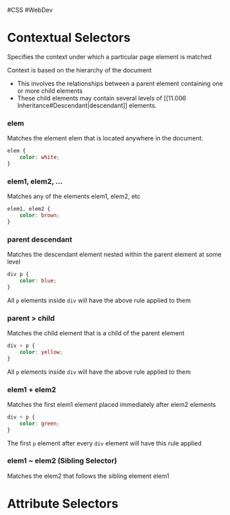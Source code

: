 #CSS #WebDev 

# Contextual Selectors
Specifies the context under which a particular page element is matched

Context is based on the hierarchy of the document
- This involves the relationships between a parent element containing one or more child elements
- These child elements may contain several levels of [[11.006 Inheritance#Descendant|descendant]] elements.

### elem
Matches the element elem that is located anywhere in the document.
```css
elem {
	color: white;
}
```

### elem1, elem2, ...
Matches any of the elements elem1, elem2, etc
```css
elem1, elem2 {
	color: brown;
}
```

### parent descendant
Matches the descendant element nested within the parent element at some level
```css
div p {
	color: blue;
}
```
All `p` elements inside `div` will have the above rule applied to them

### parent > child
Matches the child element that is a child of the parent element
```css
div > p {
	color: yellow;
}
```
All `p` elements inside `div` will have the above rule applied to them

### elem1 + elem2 
Matches the first elem1 element placed immediately after elem2 elements
```css
div + p {
	color: green;
}
```
The first `p` element after every `div` element will have this rule applied 

### elem1 ~ elem2 (Sibling Selector)
Matches the elem2 that follows the sibling element elem1

# Attribute Selectors
